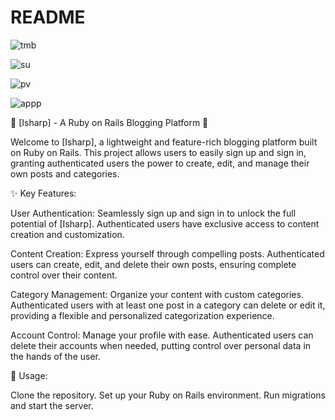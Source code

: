 # README


![tmb](https://github.com/samojeyinka/isharp/assets/131479901/f610acad-6cc8-495f-b895-fefc2851d0b8)

![su](https://github.com/samojeyinka/isharp/assets/131479901/21f422dd-a90d-47f2-a948-0ff5b415c762)

![pv](https://github.com/samojeyinka/isharp/assets/131479901/ed8dc3e4-3856-4e44-bc66-c65614f83d23)

![appp](https://github.com/samojeyinka/isharp/assets/131479901/ad9e508d-7a93-4a93-99d0-550c38bc84bc)



🚀 [Isharp] - A Ruby on Rails Blogging Platform 🚀

Welcome to [Isharp], a lightweight and feature-rich blogging platform built on Ruby on Rails. This project allows users to easily sign up and sign in, granting authenticated users the power to create, edit, and manage their own posts and categories.

✨ Key Features:

User Authentication: Seamlessly sign up and sign in to unlock the full potential of [Isharp]. Authenticated users have exclusive access to content creation and customization.

Content Creation: Express yourself through compelling posts. Authenticated users can create, edit, and delete their own posts, ensuring complete control over their content.

Category Management: Organize your content with custom categories. Authenticated users with at least one post in a category can delete or edit it, providing a flexible and personalized categorization experience.

Account Control: Manage your profile with ease. Authenticated users can delete their accounts when needed, putting control over personal data in the hands of the user.

📝 Usage:

Clone the repository.
Set up your Ruby on Rails environment.
Run migrations and start the server.
